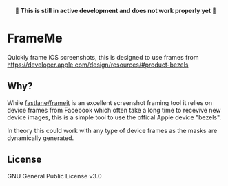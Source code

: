 <p align="center">
<strong>🚨 This is still in active development and does not work properly yet 🚨 </strong>
</p>

# FrameMe

Quickly frame iOS screenshots, this is designed to use frames from https://developer.apple.com/design/resources/#product-bezels

## Why?

While [fastlane/frameit](https://docs.fastlane.tools/actions/frameit/) is an excellent screenshot framing tool it relies on device frames from Facebook which often take a long time to recevive new device images, this is a simple tool to use the offical Apple device "bezels".

In theory this could work with any type of device frames as the masks are dynamically generated.

## License

GNU General Public License v3.0
